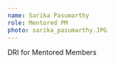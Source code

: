 ```yaml
---
name: Sarika Pasumarthy
role: Mentored PM
photo: sarika_pasumarthy.JPG
---
```

DRI for Mentored Members